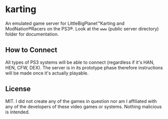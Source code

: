 # karting
An emulated game server for LittleBigPlanet™Karting and ModNation®Racers on the PS3®. Look at the `www` (public server directory) folder for documentation.

## How to Connect
All types of PS3 systems will be able to connect (regardless if it's HAN, HEN, CFW, DEX). The server is in its prototype phase therefore instructions will be made once it's actually playable.

## License
MIT. I did not create any of the games in question nor am I affiliated with any of the developers of these video games or systems. Nothing malicious is intended.
